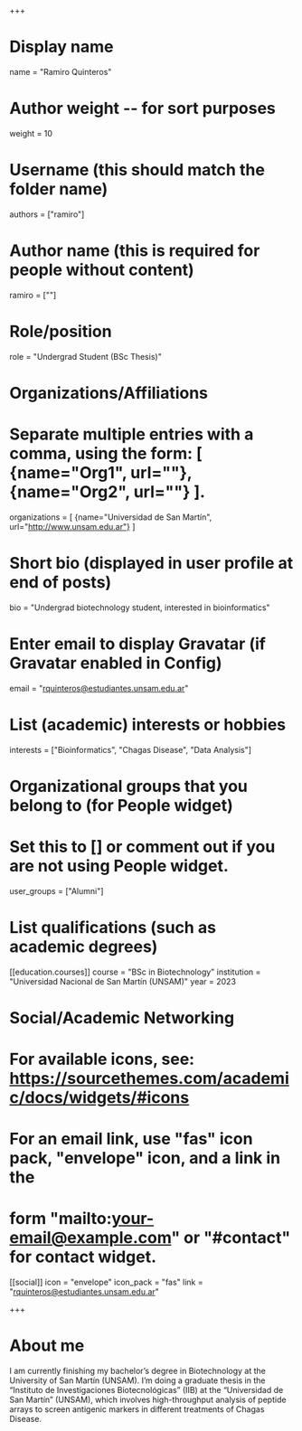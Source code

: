 +++

# Display name
name = "Ramiro Quinteros"

# Author weight -- for sort purposes
weight = 10

# Username (this should match the folder name)
authors = ["ramiro"]

# Author name (this is required for people without content)
ramiro = [""]

# Role/position
role = "Undergrad Student (BSc Thesis)"

# Organizations/Affiliations
#  Separate multiple entries with a comma, using the form: [ {name="Org1", url=""}, {name="Org2", url=""} ].
organizations = [ {name="Universidad de San Martín", url="http://www.unsam.edu.ar"} ]

# Short bio (displayed in user profile at end of posts)
bio = "Undergrad biotechnology student, interested in bioinformatics"

# Enter email to display Gravatar (if Gravatar enabled in Config)
email = "rquinteros@estudiantes.unsam.edu.ar"

# List (academic) interests or hobbies
interests = ["Bioinformatics", "Chagas Disease", "Data Analysis"]

# Organizational groups that you belong to (for People widget)
# Set this to [] or comment out if you are not using People widget.
user_groups = ["Alumni"]

# List qualifications (such as academic degrees)
 [[education.courses]] 
course = "BSc in Biotechnology" 
institution = "Universidad Nacional de San Martín (UNSAM)" 
year = 2023

# Social/Academic Networking
# For available icons, see: https://sourcethemes.com/academic/docs/widgets/#icons
# For an email link, use "fas" icon pack, "envelope" icon, and a link in the
# form "mailto:your-email@example.com" or "#contact" for contact widget.
[[social]] 
  icon = "envelope" 
  icon_pack = "fas" 
  link = "rquinteros@estudiantes.unsam.edu.ar"

+++
# About me
I am currently finishing my bachelor’s degree in Biotechnology at the University of San Martín (UNSAM). 
I’m doing a graduate thesis in the “Instituto de Investigaciones Biotecnológicas” (IIB) at the “Universidad de San Martín” (UNSAM), which involves high-throughput analysis of peptide arrays to screen antigenic markers in different treatments of Chagas Disease.

